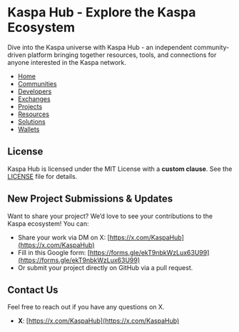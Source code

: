 # Kaspa Hub - Explore the Kaspa Ecosystem
Dive into the Kaspa universe with Kaspa Hub - an independent community-driven platform bringing together resources, tools, and connections for anyone interested in the Kaspa network.
- [Home](https://kaspahub.github.io/)
- [Communities](https://kaspahub.github.io/communities/)
- [Developers](https://kaspahub.github.io/developers/)
- [Exchanges](https://kaspahub.github.io/exchanges/)
- [Projects](https://kaspahub.github.io/projects/)
- [Resources](https://kaspahub.github.io/resources/)
- [Solutions](https://kaspahub.github.io/solutions/)
- [Wallets](https://kaspahub.github.io/wallets/)

## License
Kaspa Hub is licensed under the MIT License with a **custom clause**. See the [LICENSE](LICENSE) file for details.

## New Project Submissions & Updates
Want to share your project? We’d love to see your contributions to the Kaspa ecosystem! You can:
- Share your work via DM on X: [https://x.com/KaspaHub](https://x.com/KaspaHub)
- Fill in this Google form: [https://forms.gle/ekT9nbkWzLux63U99](https://forms.gle/ekT9nbkWzLux63U99)
- Or submit your project directly on GitHub via a pull request.

## Contact Us
Feel free to reach out if you have any questions on X.
- **X**: [https://x.com/KaspaHub](https://x.com/KaspaHub)
